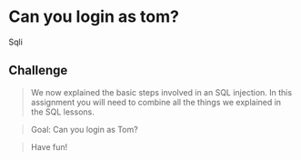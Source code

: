 # Can you login as tom?
Sqli

## Challenge

> We now explained the basic steps involved in an SQL injection. In this assignment you will need to combine all the things we explained in the SQL lessons.

> Goal: Can you login as Tom?

> Have fun!

